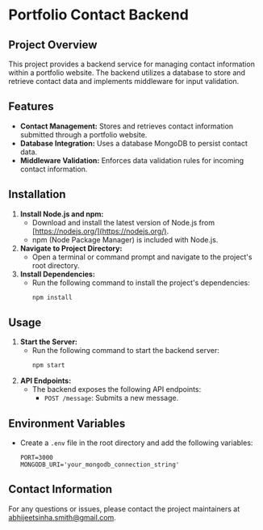 # Portfolio Contact Backend

## Project Overview

This project provides a backend service for managing contact information within a portfolio website. The backend utilizes a database to store and retrieve contact data and implements middleware for input validation.

## Features

- **Contact Management:** Stores and retrieves contact information submitted through a portfolio website.
- **Database Integration:** Uses a database MongoDB to persist contact data.
- **Middleware Validation:** Enforces data validation rules for incoming contact information.

## Installation

1. **Install Node.js and npm:**
   - Download and install the latest version of Node.js from [https://nodejs.org/](https://nodejs.org/). 
   - npm (Node Package Manager) is included with Node.js.
2. **Navigate to Project Directory:**
   - Open a terminal or command prompt and navigate to the project's root directory.
3. **Install Dependencies:**
   - Run the following command to install the project's dependencies:
     ```bash
     npm install
     ```

## Usage

1. **Start the Server:**
   - Run the following command to start the backend server:
     ```bash
     npm start
     ```
2. **API Endpoints:**
   - The backend exposes the following API endpoints:
     - `POST /message`: Submits a new message.

## Environment Variables

- Create a `.env` file in the root directory and add the following variables:
  ```env
  PORT=3000
  MONGODB_URI='your_mongodb_connection_string'

## Contact Information

For any questions or issues, please contact the project maintainers at abhijeetsinha.smith@gmail.com. 
